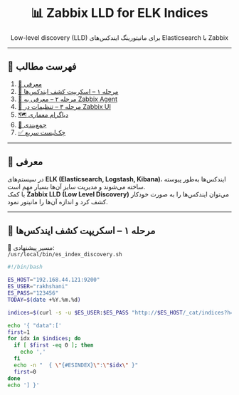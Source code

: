 <h1 align="center">📊 Zabbix LLD for ELK Indices</h1>
<p align="center">Low-level discovery (LLD) برای مانیتورینگ ایندکس‌های Elasticsearch با Zabbix</p>

---

## 📑 فهرست مطالب
1. [🔎 معرفی](#-معرفی)  
2. [🔹 مرحله ۱ – اسکریپت کشف ایندکس‌ها](#-مرحله-۱--اسکریپت-کشف-ایندکسها)  
3. [🔹 مرحله ۲ – معرفی به Zabbix Agent](#-مرحله-۲--معرفی-به-zabbix-agent)  
4. [🔹 مرحله ۳ – تنظیمات در Zabbix UI](#-مرحله-۳--تنظیمات-در-zabbix-ui)  
5. [🗺️ دیاگرام معماری](#️-دیاگرام-معماری)  
6. [📌 جمع‌بندی](#-جمع‌بندی)  
7. [✅ چک‌لیست سریع](#-چکلیست-سریع)  

---

## 🔎 معرفی
در سیستم‌های **ELK (Elasticsearch, Logstash, Kibana)**، ایندکس‌ها به‌طور پیوسته ساخته می‌شوند و مدیریت سایز آن‌ها بسیار مهم است.  
با کمک **Zabbix LLD (Low Level Discovery)** می‌توان ایندکس‌ها را به صورت خودکار کشف کرد و اندازه آن‌ها را مانیتور نمود.  

---

## 🔹 مرحله ۱ – اسکریپت کشف ایندکس‌ها
📌 مسیر پیشنهادی:  
`/usr/local/bin/es_index_discovery.sh`

```bash
#!/bin/bash

ES_HOST="192.168.44.121:9200"
ES_USER="rakhshani"
ES_PASS="123456"
TODAY=$(date +%Y.%m.%d)

indices=$(curl -s -u $ES_USER:$ES_PASS "http://$ES_HOST/_cat/indices?h=index" | grep "$TODAY")

echo '{ "data":['
first=1
for idx in $indices; do
  if [ $first -eq 0 ]; then
    echo ','
  fi
  echo -n "  { \"{#ESINDEX}\":\"$idx\" }"
  first=0
done
echo '] }'
